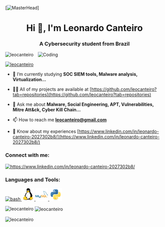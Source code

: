 [![MasterHead](https://i.pinimg.com/originals/87/f3/f1/87f3f1425b217691da645e97dbb50d55.gif)]
<h1 align="center">Hi 👋, I'm Leonardo Canteiro</h1>
<h3 align="center">A Cybersecurity student from Brazil</h3>
<img align="right" alt="Coding" width="400" src="https://gifdb.com/images/high/coding-animated-laptop-flow-stream-ja04010rm5o68zfk.gif">

<p align="left"> <img src="https://komarev.com/ghpvc/?username=leocanteiro&label=Profile%20views&color=0e75b6&style=flat" alt="leocanteiro" /> </p>

<p align="left"> <a href="https://github.com/ryo-ma/github-profile-trophy"><img src="https://github-profile-trophy.vercel.app/?username=leocanteiro" alt="leocanteiro" /></a> </p>

- 🌱 I’m currently studying **SOC SIEM tools, Malware analysis, Virtualization...**

- 👨‍💻 All of my projects are available at [https://github.com/leocanteiro?tab=repositories](https://github.com/leocanteiro?tab=repositories)

- 💬 Ask me about **Malware, Social Engineering, APT, Vulnerabilities, Mitre Att&ck, Cyber Kill Chain...**

- 📫 How to reach me **leocanteiro@gmail.com**

- 📄 Know about my experiences [https://www.linkedin.com/in/leonardo-canteiro-2027302b8/](https://www.linkedin.com/in/leonardo-canteiro-2027302b8/)

<h3 align="left">Connect with me:</h3>
<p align="left">
<a href="https://linkedin.com/in/https://www.linkedin.com/in/leonardo-canteiro-2027302b8/" target="blank"><img align="center" src="https://raw.githubusercontent.com/rahuldkjain/github-profile-readme-generator/master/src/images/icons/Social/linked-in-alt.svg" alt="https://www.linkedin.com/in/leonardo-canteiro-2027302b8/" height="30" width="40" /></a>
</p>

<h3 align="left">Languages and Tools:</h3>
<p align="left"> <a href="https://www.gnu.org/software/bash/" target="_blank" rel="noreferrer"> <img src="https://www.vectorlogo.zone/logos/gnu_bash/gnu_bash-icon.svg" alt="bash" width="40" height="40"/> </a> <a href="https://www.linux.org/" target="_blank" rel="noreferrer"> <img src="https://raw.githubusercontent.com/devicons/devicon/master/icons/linux/linux-original.svg" alt="linux" width="40" height="40"/> </a> <a href="https://www.mysql.com/" target="_blank" rel="noreferrer"> <img src="https://raw.githubusercontent.com/devicons/devicon/master/icons/mysql/mysql-original-wordmark.svg" alt="mysql" width="40" height="40"/> </a> <a href="https://www.python.org" target="_blank" rel="noreferrer"> <img src="https://raw.githubusercontent.com/devicons/devicon/master/icons/python/python-original.svg" alt="python" width="40" height="40"/> </a> </p>

<p><img align="left" src="https://github-readme-stats.vercel.app/api/top-langs?username=leocanteiro&show_icons=true&locale=en&layout=compact" alt="leocanteiro" /></p>

<p>&nbsp;<img align="center" src="https://github-readme-stats.vercel.app/api?username=leocanteiro&show_icons=true&locale=en" alt="leocanteiro" /></p>

<p><img align="center" src="https://github-readme-streak-stats.herokuapp.com/?user=leocanteiro&" alt="leocanteiro" /></p>
